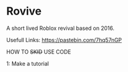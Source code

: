 # Rovive
A short lived Roblox revival based on 2016.

Usefull Links: https://pastebin.com/7hq57nGP

HOW TO ~~SKID~~ USE CODE

1: Make a tutorial
